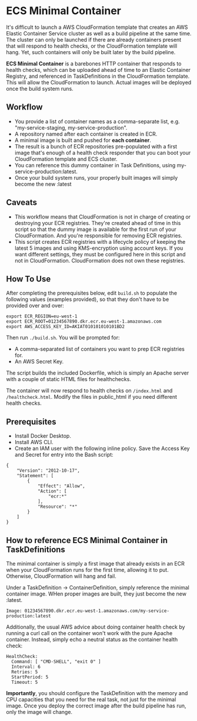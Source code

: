 # ECS Minimal Container

It's difficult to launch a AWS CloudFormation template that creates an AWS Elastic Container Service cluster as well as a build pipeline at the same time. The cluster can only be launched if there are already containers present that will respond to health checks, or the CloudFormation template will hang. Yet, such containers will only be built later by the build pipeline.

**ECS Minimal Container** is a barebones HTTP container that responds to health checks, which can be uploaded ahead of time to an Elastic Container Registry, and referenced in TaskDefinitions in the CloudFormation template. This will allow the CloudFormation to launch. Actual images will be deployed once the build system runs.

## Workflow

* You provide a list of container names as a comma-separate list, e.g. "my-service-staging, my-service-production".
* A repository named after each container is created in ECR.
* A minimal image is built and pushed for **each container**.
* The result is a bunch of ECR repositories pre-populated with a first image that's enough of a health check responder that you can boot your CloudFormation template and ECS cluster.
* You can reference this dummy container in Task Definitions, using my-service-production:latest.
* Once your build system runs, your properly built images will simply become the new :latest

## Caveats

* This workflow means that CloudFormation is not in charge of creating or destroying your ECR registries. They're created ahead of time in this script so that the dummy image is available for the first run of your CloudFormation. And you're responsible for removing ECR registries.
* This script creates ECR registries with a lifecycle policy of keeping the latest 5 images and using KMS-encryption using account keys. If you want different settings, they must be configured here in this script and not in CloudFormation. CloudFormation does not own these registries.

## How To Use

After completing the prerequisites below, edit `build.sh` to populate the following values (examples provided), so that they don't have to be provided over and over:

```
export ECR_REGION=eu-west-1
export ECR_ROOT=01234567890.dkr.ecr.eu-west-1.amazonaws.com
export AWS_ACCESS_KEY_ID=AKIAT010101010101BD2
```

Then run `./build.sh`. You will be prompted for:

* A comma-separated list of containers you want to prep ECR registries for.
* An AWS Secret Key.

The script builds the included Dockerfile, which is simply an Apache server with a couple of static HTML files for healthchecks.

The container will now respond to health checks on `/index.html` and `/healthcheck.html`. Modify the files in public_html if you need different health checks.

## Prerequisites

* Install Docker Desktop.
* Install AWS CLI.
* Create an IAM user with the following inline policy. Save the Access Key and Secret for entry into the Bash script:

```
{
    "Version": "2012-10-17",
    "Statement": [
        {
            "Effect": "Allow",
            "Action": [
                "ecr:*"
            ],
            "Resource": "*"
        }
    ]
}
```

## How to reference ECS Minimal Container in TaskDefinitions

The minimal container is simply a first image that already exists in an ECR when your CloudFormation runs for the first time, allowing it to put. Otherwise, CloudFormation will hang and fail.

Under a TaskDefinition -> ContainerDefinition, simply reference the minimal container image. WHen proper images are built, they just become the new :latest.

`Image: 01234567890.dkr.ecr.eu-west-1.amazonaws.com/my-service-production:latest`

Additionally, the usual AWS advice about doing container health check by running a curl call on the container won't work with the pure Apache container. Instead, simply echo a neutral status as the container health check:

```
HealthCheck:
  Command: [ "CMD-SHELL", "exit 0" ]
  Interval: 6
  Retries: 5
  StartPeriod: 5
  Timeout: 5
```

**Importantly**, you should configure the TaskDefinition with the memory and CPU capacities that you need for the real task, not just for the minimal image. Once you deploy the correct image after the build pipeline has run, only the image will change. 
